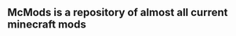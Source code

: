

<h2><italic><bold>McMods is a repository of almost all current minecraft mods</bold></italic></h2>
